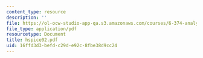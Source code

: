 ```yaml
---
content_type: resource
description: ''
file: https://ol-ocw-studio-app-qa.s3.amazonaws.com/courses/6-374-analysis-and-design-of-digital-integrated-circuits-fall-2003/16ffd3d3befdc29de92c8fbe38d9cc24_hspice02.pdf
file_type: application/pdf
resourcetype: Document
title: hspice02.pdf
uid: 16ffd3d3-befd-c29d-e92c-8fbe38d9cc24
---
```

